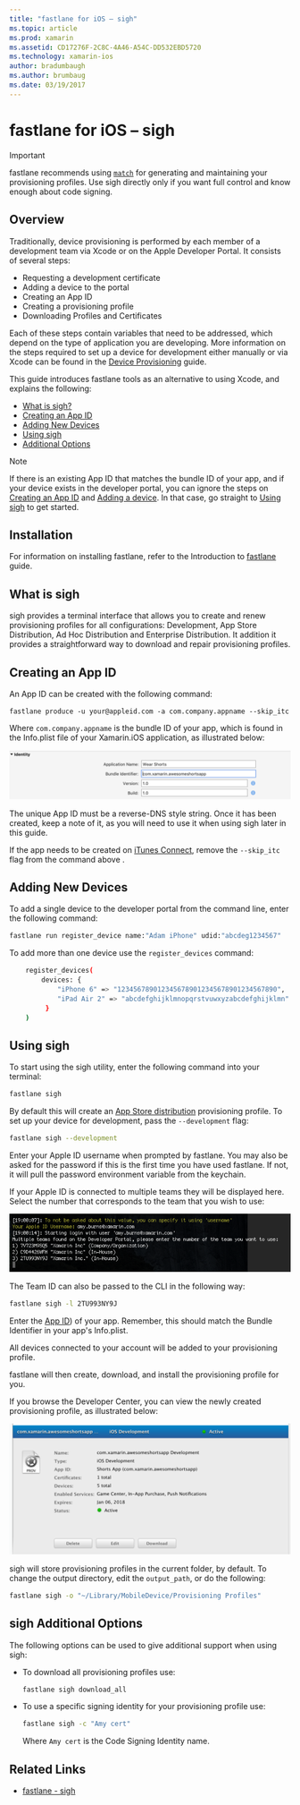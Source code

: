 ```yaml
---
title: "fastlane for iOS – sigh"
ms.topic: article
ms.prod: xamarin
ms.assetid: CD17276F-2C8C-4A46-A54C-DD532EBD5720
ms.technology: xamarin-ios
author: bradumbaugh
ms.author: brumbaug
ms.date: 03/19/2017
---
```


# fastlane for iOS – sigh

> [!IMPORTANT]
> fastlane recommends using [`match`](~/ios/deploy-test/provisioning/fastlane/match.md) for generating and maintaining your provisioning profiles. Use sigh directly only if you want full control and know enough about code signing.

## Overview

Traditionally, device provisioning is performed by each member of a development team via Xcode or on the Apple Developer Portal. It consists of several steps:

- Requesting a development certificate
- Adding a device to the portal
- Creating an App ID
- Creating a provisioning profile
- Downloading Profiles and Certificates

Each of these steps contain variables that need to be addressed, which depend on the type of application you are developing. More information on the steps required to set up a device for development either manually or via Xcode can be found in the [Device Provisioning](~/ios/get-started/installation/device-provisioning/index.md) guide.

This guide introduces fastlane tools as an alternative to using Xcode, and  explains the following:

- [What is sigh?](#whatissigh)
- [Creating an App ID](#appid)
- [Adding New Devices](#newdevices)
- [Using sigh](#using)
- [Additional Options](#options)

> [!NOTE]
> If there is an existing App ID that matches the bundle ID of your app, and if your device exists in the developer portal, you can ignore the steps on [Creating an App ID](#appid) and [Adding a device](#newdevices). In that case, go straight to [Using sigh](#using) to get started.

## Installation

For information on installing fastlane, refer to the Introduction to [fastlane](~/ios/deploy-test/provisioning/fastlane/index.md#Installation) guide.

<a name="whatissigh" />

## What is sigh

sigh provides a terminal interface that allows you to create and renew provisioning profiles for all configurations: Development, App Store Distribution, Ad Hoc Distribution and Enterprise Distribution. It addition it provides a straightforward way to download and repair provisioning profiles.

<a name="appid" />

## Creating an App ID

An App ID can be created with the following command:

    fastlane produce -u your@appleid.com -a com.company.appname --skip_itc

Where `com.company.appname` is the bundle ID of your app, which is found in the Info.plist file of your Xamarin.iOS application, as illustrated below:

[![](sigh-images/fastlane-image5.png "The Info.plist file of the Xamarin.iOS application")](sigh-images/fastlane-image5.png#lightbox)

The unique App ID must be a reverse-DNS style string. Once it has been created, keep a note of it, as you will need to use it when using sigh later in this guide.

If the app needs to be created on [iTunes Connect](~/ios/deploy-test/app-distribution/app-store-distribution/itunesconnect.md), remove the `--skip_itc` flag from the command above .

<a name="newdevices" />

## Adding New Devices

To add a single device to the developer portal from the command line, enter the following command:

```bash
fastlane run register_device name:"Adam iPhone" udid:"abcdeg1234567"
```

To add more than one device use the `register_devices` command:

```bash
    register_devices(
        devices: {
            "iPhone 6" => "1234567890123456789012345678901234567890",
            "iPad Air 2" => "abcdefghijklmnopqrstvuwxyzabcdefghijklmn"
         }
    )
```

<a name="using" />

## Using sigh

To start using the sigh utility, enter the following command into your terminal:

```bash
fastlane sigh
```

By default this will create an [App Store distribution](~/ios/deploy-test/app-distribution/app-store-distribution/index.md) provisioning profile. To set up your device for development, pass the `--development` flag:

```bash
fastlane sigh --development
```

Enter your Apple ID username when prompted by fastlane. You may also be asked for the password if this is the first time you have used fastlane. If not, it will pull the password environment variable from the keychain.

If your Apple ID is connected to multiple teams they will be displayed here. Select the number that corresponds to the team that you wish to use:

[![](sigh-images/fastlane-image2.png "Select the team that you wish to use")](sigh-images/fastlane-image2.png#lightbox)

The Team ID can also be passed to the CLI in the following way:

```bash
fastlane sigh -l 2TU993NY9J
```

Enter the [App ID](#appid)) of your app. Remember, this should match the Bundle Identifier in your app's Info.plist.

All devices connected to your account will be added to your provisioning profile.

fastlane will then create, download, and install the provisioning profile for you.

If you browse the Developer Center, you can view the newly created provisioning profile, as illustrated below:

[![](sigh-images/fastlane-image10.png "View the newly created provisioning profile")](sigh-images/fastlane-image10.png#lightbox)

sigh will store provisioning profiles in the current folder, by default. To change the output directory, edit the `output_path`, or do the following:

```bash
fastlane sigh -o "~/Library/MobileDevice/Provisioning Profiles"
```

<a name="options" />

## sigh Additional Options

The following options can be used to give additional support when using sigh:

- To download all provisioning profiles use:

    ```bash
    fastlane sigh download_all
    ```

- To use a specific signing identity for your provisioning profile use:

    ```bash
    fastlane sigh -c "Amy cert"
    ```
    
    Where `Amy cert` is the Code Signing Identity name.


## Related Links

- [fastlane - sigh](https://github.com/fastlane/fastlane/tree/master/sigh#readme)
